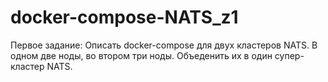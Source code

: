 # docker-compose-NATS_z1

Первое задание:
Описать docker-compose для двух кластеров NATS.
В одном две ноды, во втором три ноды. Объеденить их в один супер-кластер NATS.
